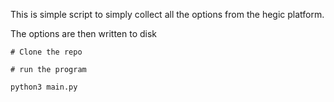 This is simple script to simply collect all the options from the hegic platform.

The options are then written to disk

```
# Clone the repo

# run the program

python3 main.py
```
